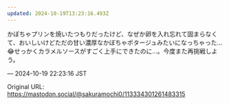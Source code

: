 ```yaml
---
updated: 2024-10-19T13:23:16.493Z
---
```


<p>かぼちゃプリンを焼いたつもりだったけど、なぜか卵を入れ忘れて固まらなくて、おいしいけどただの甘い濃厚なかぼちゃポタージュみたいになっちゃった…😂せっかくカラメルソースがすごく上手にできたのに…。今度また再挑戦しよう。</p>

&mdash; 2024-10-19 22:23:16 JST

Original URL: https://mastodon.social/@sakuramochi0/113334301261483315
